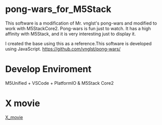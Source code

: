 # pong-wars_for_M5Stack

This software is a modification of Mr. vnglst's pong-wars and modified to work with M5StackCore2.
Pong-wars is fun just to watch. It has a high affinity with M5Stack, and it is very interesting just to display it.

I created the base using this as a reference.This software is developed using JavaScript.
https://github.com/vnglst/pong-wars/

# Develop Enviroment
M5Unified + VSCode + PlatformIO & M5Stack Core2


# X movie
[X_movie](https://github.com/anoken/pong-wars-forM5Stack/blob/main/doc/anoken_x.png)

